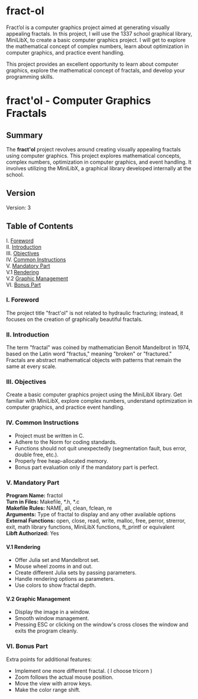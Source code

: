 # fract-ol
Fract’ol is a computer graphics project aimed at generating visually appealing fractals. In this project, I will use the 1337 school graphical library, MiniLibX, to create a basic computer graphics project. I will get to explore the mathematical concept of complex numbers, learn about optimization in computer graphics, and practice event handling.

This project provides an excellent opportunity to learn about computer graphics, explore the mathematical concept of fractals, and develop your programming skills.

# fract'ol - Computer Graphics Fractals

## Summary

The **fract'ol** project revolves around creating visually appealing fractals using computer graphics. This project explores mathematical concepts, complex numbers, optimization in computer graphics, and event handling. It involves utilizing the MiniLibX, a graphical library developed internally at the school.

## Version

Version: 3

## Table of Contents

I. [Foreword](#foreword)  
II. [Introduction](#introduction)  
III. [Objectives](#objectives)  
IV. [Common Instructions](#common-instructions)  
V. [Mandatory Part](#mandatory-part)  
   V.1 [Rendering](#v1-rendering)  
   V.2 [Graphic Management](#v2-graphic-management)  
VI. [Bonus Part](#bonus-part)   

### I. Foreword
The project title "fract'ol" is not related to hydraulic fracturing; instead, it focuses on the creation of graphically beautiful fractals.

### II. Introduction
The term "fractal" was coined by mathematician Benoit Mandelbrot in 1974, based on the Latin word "fractus," meaning "broken" or "fractured." Fractals are abstract mathematical objects with patterns that remain the same at every scale.

### III. Objectives
Create a basic computer graphics project using the MiniLibX library. Get familiar with MiniLibX, explore complex numbers, understand optimization in computer graphics, and practice event handling.

### IV. Common Instructions
- Project must be written in C.
- Adhere to the Norm for coding standards.
- Functions should not quit unexpectedly (segmentation fault, bus error, double free, etc.).
- Properly free heap-allocated memory.
- Bonus part evaluation only if the mandatory part is perfect.

### V. Mandatory Part
**Program Name:** fractol  
**Turn in Files:** Makefile, *.h, *.c  
**Makefile Rules:** NAME, all, clean, fclean, re  
**Arguments:** Type of fractal to display and any other available options  
**External Functions:** open, close, read, write, malloc, free, perror, strerror, exit, math library functions, MiniLibX functions, ft_printf or equivalent  
**Libft Authorized:** Yes

#### V.1 Rendering
- Offer Julia set and Mandelbrot set.
- Mouse wheel zooms in and out.
- Create different Julia sets by passing parameters.
- Handle rendering options as parameters.
- Use colors to show fractal depth.
  
#### V.2 Graphic Management
- Display the image in a window.
- Smooth window management.
- Pressing ESC or clicking on the window's cross closes the window and exits the program cleanly.

### VI. Bonus Part
Extra points for additional features:
- Implement one more different fractal. ( I choose tricorn )
- Zoom follows the actual mouse position.
- Move the view with arrow keys.
- Make the color range shift.
